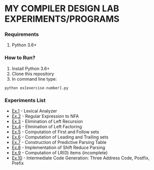 # MY COMPILER DESIGN LAB EXPERIMENTS/PROGRAMS

### Requirements
1. Python 3.6+

### How to Run?
1. Install Python 3.6+
2. Clone this repository
3. In command line type:
```
python ex[exercise-number].py
```

### Experiments List
- [Ex.1](ex1.py) - Lexical Analyzer
- [Ex.2](ex2.py) - Regular Expression to NFA
- [Ex.3](ex3.py) - Elimination of Left Recursion
- [Ex.4](ex4.py) - Elimination of Left Factoring
- [Ex.5](ex5.py) - Computation of First and Follow sets
- [Ex.6](ex6.py) - Computation of Leading and Trailing sets
- [Ex.7](ex7.py) - Construction of Predictive Parsing Table
- [Ex.8](ex8.py) - Implementation of Shift Reduce Parsing
- [Ex.9](ex9.py) - Computation of LR(0) items (incomplete)
- [Ex.10](ex10.py) - Intermediate Code Generation: Three Address Code, Postfix, Prefix
